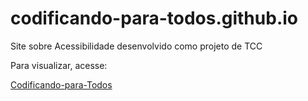 # codificando-para-todos.github.io
Site sobre Acessibilidade desenvolvido como projeto de TCC

Para visualizar, acesse:

<a href="http://www.codificando-para-todos.github.io">Codificando-para-Todos</a>
